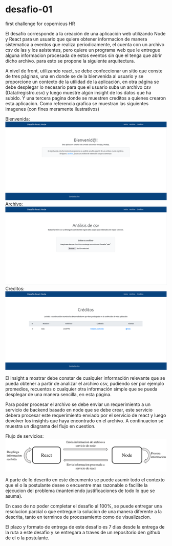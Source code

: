 # desafio-01
first challenge for copernicus HR

El desafío corresponde a la creación de una aplicación web utilizando Node y React para un usuario que quiere obtener informacion de manera sistematica a eventos que realiza periodicamente, el cuenta con un archivo csv de las y los asistentes, pero quiere un programa web que le entregue alguna informacion procesada de estos eventos sin que el tenga que abrir dicho archivo. para esto se propone la siguiente arquitectura.

A nivel de front, utilizando react, se debe confeccionar un sitio que conste de tres páginas, una en donde se de la bienvenida al usuario y se proporcione un contexto de la utilidad de la aplicación, en otra página se debe desplegar lo necesario para que el usuario suba un archivo csv (Data/registro.csv) y luego muestre algún insight de los datos que ha subido. Y una tercera pagina donde se muestren creditos a quienes crearon esta aplicacion. Como referencia grafica se muestran las siguientes imagenes (con fines meramente ilustrativos)

Bienvenida:
![Bienvenida](Imagenes/bienvenida-ejemplo.png?raw=true "Bienvenida")
Archivo:
![Archivo](Imagenes/archivo-ejemplo.png?raw=true "Archivo")
Creditos:
![Creditos](Imagenes/creditos-ejemplo.png?raw=true "Creditos")

El insight a mostrar debe constar de cualquier información relevante que se pueda obtener a partir de analizar el archivo csv, pudiendo ser por ejemplo promedios, recuentos o cualquier otra información simple que se pueda desplegar de una manera sencilla, en esta página.

Para poder procesar el archivo se debe enviar un requerimiento a un servicio de backend basado en node que se debe crear, este servicio debera procesar este requerimiento enviado por el servicio de react y luego devolver los insights que haya encontrado en el archivo. A continuacion se muestra un diagrama del flujo en cuestion.

Flujo de servicios:
![Flujo de servicios](Imagenes/diagrama-flujo-servicios.png?raw=true "Flujo de servicios")

A parte de lo descrito en este documento se puede asumir todo el contexto que el o la postulante desee o encuentre mas razonable o facilite la ejecucion del problema (manteniendo justificaciones de todo lo que se asuma). 

En caso de no poder completar el desafio al 100%, se puede entregar una resolucion parcial o que entregue la solucion de una manera diferente a la descrita, tanto en terminos de procesamiento como de visualizacion.

El plazo y formato de entrega de este desafio es 7 dias desde la entrega de la ruta a este desafio y se entregara a traves de un repositorio den github de el o la postulante.